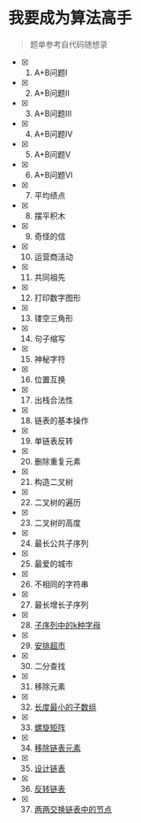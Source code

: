 # 我要成为算法高手
 >题单参考自代码随想录
- [X] 1. A+B问题Ⅰ
- [x] 2. A+B问题Ⅱ
- [X] 3. A+B问题Ⅲ
- [X] 4. A+B问题Ⅳ
- [X] 5. A+B问题Ⅴ
- [X] 6. A+B问题Ⅵ
- [X] 7. 平均绩点
- [X] 8. 摆平积木
- [X] 9. 奇怪的信
- [X] 10. 运营商活动
- [X] 11. 共同祖先
- [X] 12. 打印数字图形
- [X] 13. 镂空三角形
- [X] 14. 句子缩写
- [X] 15. 神秘字符
- [X] 16. 位置互换
- [X] 17. 出栈合法性
- [X] 18. 链表的基本操作
- [X] 19. 单链表反转
- [X] 20. 删除重复元素
- [X] 21. 构造二叉树
- [X] 22. 二叉树的遍历
- [X] 23. 二叉树的高度
- [X] 24. 最长公共子序列
- [X] 25. 最爱的城市
- [X] 26. 不相同的字符串
- [X] 27. 最长增长子序列
- [X] 28. [子序列中的k种字母](./日刷/4月30日/子序列中的k种字母/题解.md)
- [X] 29. [安排超市](./日刷/5月3日/安排超市/题解.md)
- [X] 30. 二分查找
- [X] 31. 移除元素
- [X] 32. [长度最小的子数组](./分类/数组/长度最小的子数组/题解.md)
- [X] 33. [螺旋矩阵](./分类/数组/螺旋矩阵/题解.md)
- [X] 34. [移除链表元素](https://leetcode.cn/problems/remove-linked-list-elements/description/)
- [X] 35. [设计链表](https://leetcode.cn/problems/design-linked-list/description/)
- [X] 36. [反转链表](https://leetcode.cn/problems/reverse-linked-list/description/)
- [X] 37. [两两交换链表中的节点](https://leetcode.cn/problems/swap-nodes-in-pairs/description/)



